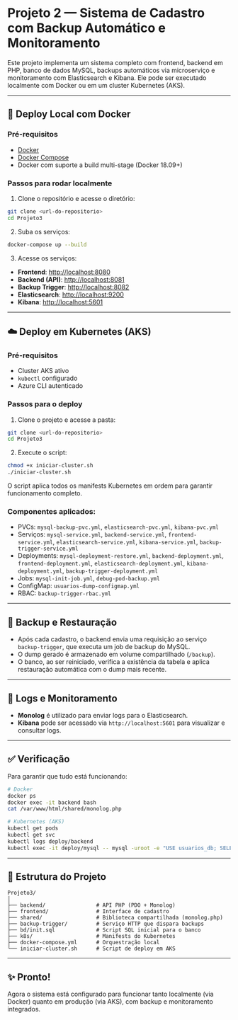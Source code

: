 
# Projeto 2 — Sistema de Cadastro com Backup Automático e Monitoramento

Este projeto implementa um sistema completo com frontend, backend em PHP, banco de dados MySQL, backups automáticos via microserviço e monitoramento com Elasticsearch e Kibana. Ele pode ser executado localmente com Docker ou em um cluster Kubernetes (AKS).

---

## 🐳 Deploy Local com Docker

### Pré-requisitos

- [Docker](https://www.docker.com/)
- [Docker Compose](https://docs.docker.com/compose/)
- Docker com suporte a build multi-stage (Docker 18.09+)

### Passos para rodar localmente

1. Clone o repositório e acesse o diretório:

```bash
git clone <url-do-repositorio>
cd Projeto3
```

2. Suba os serviços:

```bash
docker-compose up --build
```

3. Acesse os serviços:

- **Frontend**: [http://localhost:8080](http://localhost:8080)
- **Backend (API)**: [http://localhost:8081](http://localhost:8081)
- **Backup Trigger**: [http://localhost:8082](http://localhost:8082)
- **Elasticsearch**: [http://localhost:9200](http://localhost:9200)
- **Kibana**: [http://localhost:5601](http://localhost:5601)

---

## ☁️ Deploy em Kubernetes (AKS)

### Pré-requisitos

- Cluster AKS ativo
- `kubectl` configurado
- Azure CLI autenticado

### Passos para o deploy

1. Clone o projeto e acesse a pasta:

```bash
git clone <url-do-repositorio>
cd Projeto3
```

2. Execute o script:

```bash
chmod +x iniciar-cluster.sh
./iniciar-cluster.sh
```

O script aplica todos os manifests Kubernetes em ordem para garantir funcionamento completo.

### Componentes aplicados:

- PVCs: `mysql-backup-pvc.yml`, `elasticsearch-pvc.yml`, `kibana-pvc.yml`
- Serviços: `mysql-service.yml`, `backend-service.yml`, `frontend-service.yml`, `elasticsearch-service.yml`, `kibana-service.yml`, `backup-trigger-service.yml`
- Deployments: `mysql-deployment-restore.yml`, `backend-deployment.yml`, `frontend-deployment.yml`, `elasticsearch-deployment.yml`, `kibana-deployment.yml`, `backup-trigger-deployment.yml`
- Jobs: `mysql-init-job.yml`, `debug-pod-backup.yml`
- ConfigMap: `usuarios-dump-configmap.yml`
- RBAC: `backup-trigger-rbac.yml`

---

## 💾 Backup e Restauração

- Após cada cadastro, o backend envia uma requisição ao serviço `backup-trigger`, que executa um job de backup do MySQL.
- O dump gerado é armazenado em volume compartilhado (`/backup`).
- O banco, ao ser reiniciado, verifica a existência da tabela e aplica restauração automática com o dump mais recente.

---

## 🔎 Logs e Monitoramento

- **Monolog** é utilizado para enviar logs para o Elasticsearch.
- **Kibana** pode ser acessado via `http://localhost:5601` para visualizar e consultar logs.

---

## ✅ Verificação

Para garantir que tudo está funcionando:

```bash
# Docker
docker ps
docker exec -it backend bash
cat /var/www/html/shared/monolog.php

# Kubernetes (AKS)
kubectl get pods
kubectl get svc
kubectl logs deploy/backend
kubectl exec -it deploy/mysql -- mysql -uroot -e "USE usuarios_db; SELECT * FROM usuarios;"
```

---

## 📂 Estrutura do Projeto

```
Projeto3/
│
├── backend/                # API PHP (PDO + Monolog)
├── frontend/               # Interface de cadastro
├── shared/                 # Biblioteca compartilhada (monolog.php)
├── backup-trigger/         # Serviço HTTP que dispara backups
├── bd/init.sql             # Script SQL inicial para o banco
├── k8s/                    # Manifests do Kubernetes
├── docker-compose.yml      # Orquestração local
└── iniciar-cluster.sh      # Script de deploy em AKS
```

---

## ✨ Pronto!

Agora o sistema está configurado para funcionar tanto localmente (via Docker) quanto em produção (via AKS), com backup e monitoramento integrados.
